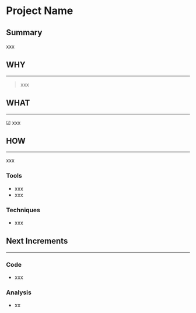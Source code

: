 # Project Name

## **Summary**

xxx

## **WHY**

----

> xxx

## **WHAT**

----

&#x2611; xxx

## **HOW**

----

xxx

### **Tools**

- xxx
- xxx


### **Techniques**

- xxx

## **Next Increments**

----

### **Code**

- xxx

### **Analysis**

- xx